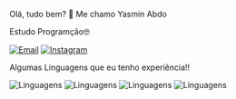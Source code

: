 Olá, tudo bem? 👋
Me chamo Yasmin Abdo

Estudo Programção🤓

[![Email](https://img.shields.io/badge/Gmail-D14836?style=for-the-badge&logo=gmail&logoColor=white)](mailto:yasminabdolacerda1@gmail.com)
[![Instagram](https://img.shields.io/badge/Instagram-E4405F?style=for-the-badge&logo=instagram&logoColor=white)](https://www.fiemg.com.br/senai/)

Algumas Linguagens que eu tenho experiência!!

![Linguagens](https://img.shields.io/badge/HTML-239120?style=for-the-badge&logo=html5&logoColor=white) 
![Linguagens](https://img.shields.io/badge/CSS-239120?&style=for-the-badge&logo=css3&logoColor=white)
![Linguagens](	https://img.shields.io/badge/PHP-777BB4?style=for-the-badge&logo=php&logoColor=white)
![Linguagens](https://img.shields.io/badge/MySQL-00000F?style=for-the-badge&logo=mysql&logoColor=white)

